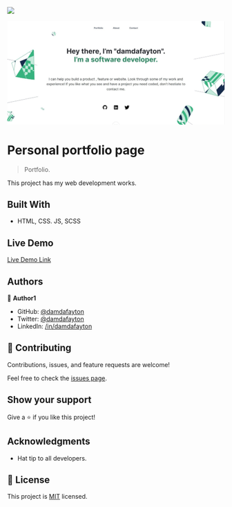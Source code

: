 ![](portfolio-scr.jpg)

![](./works/ss-portfolio.jpg)


# Personal portfolio page

> Portfolio.

This project has my web development works.


## Built With

- HTML, CSS. JS, SCSS


## Live Demo

[Live Demo Link](https://damdafayton.github.io/portfolio/)


## Authors

👤 **Author1**

- GitHub: [@damdafayton](https://github.com/damdafayton)
- Twitter: [@damdafayton](https://twitter.com/topragagiden)
- LinkedIn: [/in/damdafayton](https://linkedin.com/in/damdafayton)


## 🤝 Contributing

Contributions, issues, and feature requests are welcome!

Feel free to check the [issues page](../../issues/).


## Show your support

Give a ⭐️ if you like this project!


## Acknowledgments

- Hat tip to all developers.


## 📝 License

This project is [MIT](./MIT.md) licensed.
